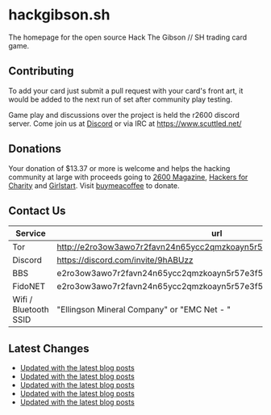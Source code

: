 # hackgibson.sh
The homepage for the open source Hack The Gibson // SH trading card game.


## Contributing

To add your card just submit a pull request with your card's front art, it would be added to the next run of set after community play testing.

Game play and discussions over the project is held the r2600 discord server. Come join us at [Discord](https://discord.com/invite/9hABUzz) or via IRC at https://www.scuttled.net/


## Donations

Your donation of $13.37 or more is welcome and helps the hacking community at large with proceeds going to [2600 Magazine](https://2600.com/), [Hackers for Charity](https://hackersforcharity.org) and [Girlstart](https://girlstart.org).  Visit [buymeacoffee](https://www.buymeacoffee.com/hackgibson.sh) to donate.


## Contact Us

Service | url
-|-
Tor | http://e2ro3ow3awo7r2favn24n65ycc2qmzkoayn5r57e3f56nvjwdcgg32ad.onion
Discord | https://discord.com/invite/9hABUzz
BBS | e2ro3ow3awo7r2favn24n65ycc2qmzkoayn5r57e3f56nvjwdcgg32ad.onion:23
FidoNET | e2ro3ow3awo7r2favn24n65ycc2qmzkoayn5r57e3f56nvjwdcgg32ad.onion:24554
Wifi / Bluetooth SSID | "Ellingson Mineral Company" or "EMC Net - <fidonet address>"

## Latest Changes
<!-- BLOG-POST-LIST:START -->
- [Updated with the latest blog posts](https://github.com/DFW2600/hackgibson.sh/commit/65dbf7cc05a0ab76e8c545cc2692bb9af04bcdbd)
- [Updated with the latest blog posts](https://github.com/DFW2600/hackgibson.sh/commit/3959925b016d822d8d9e6c2fcbe7e64e4a702a32)
- [Updated with the latest blog posts](https://github.com/DFW2600/hackgibson.sh/commit/c012156b823c97ab81ea64e7202d7e0edb8b3080)
- [Updated with the latest blog posts](https://github.com/DFW2600/hackgibson.sh/commit/11f33b1eae4bc3be7ecf4468571760e8d33a7551)
- [Updated with the latest blog posts](https://github.com/DFW2600/hackgibson.sh/commit/7e243d4adaee8c574426f5ee7507f7cc3cfb6ae5)
<!-- BLOG-POST-LIST:END -->
